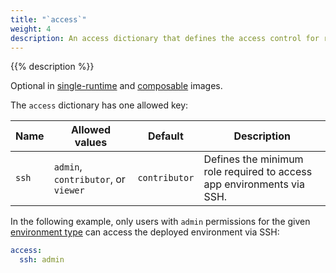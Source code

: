 ```yaml
---
title: "`access`"
weight: 4
description: An access dictionary that defines the access control for roles accessing app environments.
---
```


{{% description %}}

Optional in [single-runtime](/create-apps/app-reference/single-runtime-image.md#top-level-properties) and [composable](/create-apps/app-reference/composable-image.md#top-level-properties) images.


The `access` dictionary has one allowed key:

| Name  | Allowed values                      | Default       | Description |
| ----- | ----------------------------------- | ------------- | ----------- |
| `ssh` | `admin`, `contributor`, or `viewer` | `contributor` | Defines the minimum role required to access app environments via SSH. |

In the following example, only users with `admin` permissions for the given [environment type](/administration/users.md#environment-type-roles)
can access the deployed environment via SSH:

```yaml {configFile="app"}
access:
  ssh: admin
``` 

<!-- another option for getting back to the single/composable topics 
Related topics:
* [Single-runtime image](/create-apps/app-reference/single-runtime-image.md) 
* [Composable image](/create-apps/app-reference/composable-image.md) 
-->